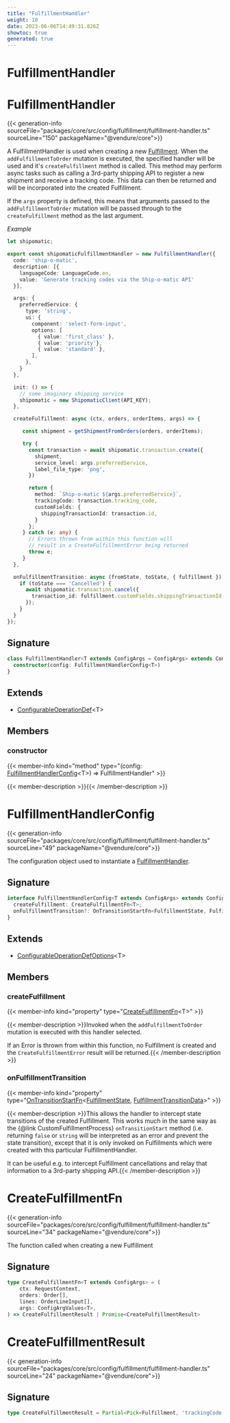 ```yaml
---
title: "FulfillmentHandler"
weight: 10
date: 2023-06-06T14:49:31.826Z
showtoc: true
generated: true
---
```

<!-- This file was generated from the Vendure source. Do not modify. Instead, re-run the "docs:build" script -->

# FulfillmentHandler
<div class="symbol">


# FulfillmentHandler

{{< generation-info sourceFile="packages/core/src/config/fulfillment/fulfillment-handler.ts" sourceLine="150" packageName="@vendure/core">}}

A FulfillmentHandler is used when creating a new <a href='/typescript-api/entities/fulfillment#fulfillment'>Fulfillment</a>. When the `addFulfillmentToOrder` mutation
is executed, the specified handler will be used and it's `createFulfillment` method is called. This method
may perform async tasks such as calling a 3rd-party shipping API to register a new shipment and receive
a tracking code. This data can then be returned and will be incorporated into the created Fulfillment.

If the `args` property is defined, this means that arguments passed to the `addFulfillmentToOrder` mutation
will be passed through to the `createFulfillment` method as the last argument.

*Example*

```TypeScript
let shipomatic;

export const shipomaticFulfillmentHandler = new FulfillmentHandler({
  code: 'ship-o-matic',
  description: [{
    languageCode: LanguageCode.en,
    value: 'Generate tracking codes via the Ship-o-matic API'
  }],

  args: {
    preferredService: {
      type: 'string',
      ui: {
        component: 'select-form-input',
        options: [
          { value: 'first_class' },
          { value: 'priority'},
          { value: 'standard' },
        ],
      },
    }
  },

  init: () => {
    // some imaginary shipping service
    shipomatic = new ShipomaticClient(API_KEY);
  },

  createFulfillment: async (ctx, orders, orderItems, args) => {

     const shipment = getShipmentFromOrders(orders, orderItems);

     try {
       const transaction = await shipomatic.transaction.create({
         shipment,
         service_level: args.preferredService,
         label_file_type: 'png',
       })

       return {
         method: `Ship-o-matic ${args.preferredService}`,
         trackingCode: transaction.tracking_code,
         customFields: {
           shippingTransactionId: transaction.id,
         }
       };
     } catch (e: any) {
       // Errors thrown from within this function will
       // result in a CreateFulfillmentError being returned
       throw e;
     }
  },

  onFulfillmentTransition: async (fromState, toState, { fulfillment }) => {
    if (toState === 'Cancelled') {
      await shipomatic.transaction.cancel({
        transaction_id: fulfillment.customFields.shippingTransactionId,
      });
    }
  }
});
```

## Signature

```TypeScript
class FulfillmentHandler<T extends ConfigArgs = ConfigArgs> extends ConfigurableOperationDef<T> {
  constructor(config: FulfillmentHandlerConfig<T>)
}
```
## Extends

 * <a href='/typescript-api/configurable-operation-def/#configurableoperationdef'>ConfigurableOperationDef</a>&#60;T&#62;


## Members

### constructor

{{< member-info kind="method" type="(config: <a href='/typescript-api/fulfillment/fulfillment-handler#fulfillmenthandlerconfig'>FulfillmentHandlerConfig</a>&#60;T&#62;) => FulfillmentHandler"  >}}

{{< member-description >}}{{< /member-description >}}


</div>
<div class="symbol">


# FulfillmentHandlerConfig

{{< generation-info sourceFile="packages/core/src/config/fulfillment/fulfillment-handler.ts" sourceLine="49" packageName="@vendure/core">}}

The configuration object used to instantiate a <a href='/typescript-api/fulfillment/fulfillment-handler#fulfillmenthandler'>FulfillmentHandler</a>.

## Signature

```TypeScript
interface FulfillmentHandlerConfig<T extends ConfigArgs> extends ConfigurableOperationDefOptions<T> {
  createFulfillment: CreateFulfillmentFn<T>;
  onFulfillmentTransition?: OnTransitionStartFn<FulfillmentState, FulfillmentTransitionData>;
}
```
## Extends

 * <a href='/typescript-api/configurable-operation-def/configurable-operation-def-options#configurableoperationdefoptions'>ConfigurableOperationDefOptions</a>&#60;T&#62;


## Members

### createFulfillment

{{< member-info kind="property" type="<a href='/typescript-api/fulfillment/fulfillment-handler#createfulfillmentfn'>CreateFulfillmentFn</a>&#60;T&#62;"  >}}

{{< member-description >}}Invoked when the `addFulfillmentToOrder` mutation is executed with this handler selected.

If an Error is thrown from within this function, no Fulfillment is created and the `CreateFulfillmentError`
result will be returned.{{< /member-description >}}

### onFulfillmentTransition

{{< member-info kind="property" type="<a href='/typescript-api/state-machine/state-machine-config#ontransitionstartfn'>OnTransitionStartFn</a>&#60;<a href='/typescript-api/fulfillment/fulfillment-state#fulfillmentstate'>FulfillmentState</a>, <a href='/typescript-api/fulfillment/fulfillment-transition-data#fulfillmenttransitiondata'>FulfillmentTransitionData</a>&#62;"  >}}

{{< member-description >}}This allows the handler to intercept state transitions of the created Fulfillment. This works much in the
same way as the {@link CustomFulfillmentProcess} `onTransitionStart` method (i.e. returning `false` or
`string` will be interpreted as an error and prevent the state transition), except that it is only invoked
on Fulfillments which were created with this particular FulfillmentHandler.

It can be useful e.g. to intercept Fulfillment cancellations and relay that information to a 3rd-party
shipping API.{{< /member-description >}}


</div>
<div class="symbol">


# CreateFulfillmentFn

{{< generation-info sourceFile="packages/core/src/config/fulfillment/fulfillment-handler.ts" sourceLine="34" packageName="@vendure/core">}}

The function called when creating a new Fulfillment

## Signature

```TypeScript
type CreateFulfillmentFn<T extends ConfigArgs> = (
    ctx: RequestContext,
    orders: Order[],
    lines: OrderLineInput[],
    args: ConfigArgValues<T>,
) => CreateFulfillmentResult | Promise<CreateFulfillmentResult>
```
</div>
<div class="symbol">


# CreateFulfillmentResult

{{< generation-info sourceFile="packages/core/src/config/fulfillment/fulfillment-handler.ts" sourceLine="24" packageName="@vendure/core">}}



## Signature

```TypeScript
type CreateFulfillmentResult = Partial<Pick<Fulfillment, 'trackingCode' | 'method' | 'customFields'>>
```
</div>
